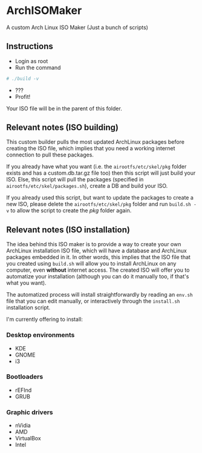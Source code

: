 # ArchISOMaker
A custom Arch Linux ISO Maker (Just a bunch of scripts)

## Instructions

* Login as root
* Run the command
```bash
# ./build -v
```
* ???
* Profit!

Your ISO file will be in the parent of this folder.

## Relevant notes (ISO building)

This custom builder pulls the most updated ArchLinux packages before creating the ISO file, which implies that you need a working internet connection to pull these packages.

If you already have what you want (i.e. the `airootfs/etc/skel/pkg` folder exists and has a custom.db.tar.gz file too) then this script will just build your ISO.
Else, this script will pull the packages (specified in `airootfs/etc/skel/packages.sh`), create a DB and build your ISO.

If you already used this script, but want to update the packages to create a new ISO, please delete the `airootfs/etc/skel/pkg` folder and run `build.sh -v` to allow the script to create the *pkg* folder again.

## Relevant notes (ISO installation)

The idea behind this ISO maker is to provide a way to create your own ArchLinux installation ISO file, which will have a database and ArchLinux packages embedded in it.
In other words, this implies that the ISO file that you created using `build.sh` will allow you to install ArchLinux on any computer, even **without** internet access.
The created ISO will offer you to automatize your installation (although you can do it manually too, if that's what you want).

The automatized process will install straightforwardly by reading an `env.sh` file that you can edit manually, or interactively through the `install.sh` installation script.

I'm currently offering to install:

### Desktop environments
* KDE
* GNOME
* i3

### Bootloaders
* rEFInd
* GRUB

### Graphic drivers
* nVidia
* AMD
* VirtualBox
* Intel

